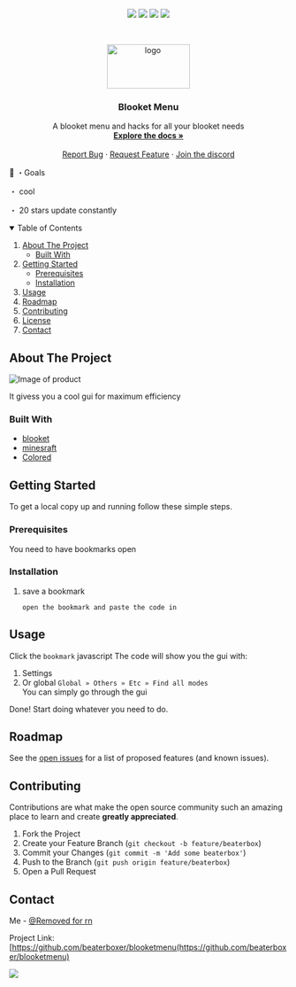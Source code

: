 <p align="center">
<img src=https://img.shields.io/github/stars/beaterbox/?style=for-the-badge&logo=appveyor&color=blue />
<img src=https://img.shields.io/github/forks/beaterboxer/blooketmenu?style=for-the-badge&logo=appveyor&color=blue />
<img src=https://img.shields.io/github/issues/beaterboxer/blooketmenu?style=for-the-badge&logo=appveyor&color=informational />
<img src=https://img.shields.io/github/issues-pr/beaterboxer/blooketmenu?style=for-the-badge&logo=appveyor&color=informational />
</p>
<br />
<p align="center">
  <a href="https://github.com/othneildrew/Best-README-Template">
    <img src="assets/logo.jpg" alt="logo" width="150" height="80">
  </a>
  
  <h3 align="center">Blooket Menu</h3>

  <p align="center">
    A blooket menu and hacks for all your blooket needs
    <br />
    <a href="https://github.com/beaterboxer/blooketmenu"><strong>Explore the docs »</strong></a>
    <br />
    <br />
    <a href="https://github.com/beaterboxer/blooketmenu/issues">Report Bug</a>
    ·
    <a href="https://github.com/beaterboxer/blooketmenu/issues">Request Feature</a>
      ·
    <a href="https://discord.gg/qybBqmkcnE">Join the discord</a>
  </p>
</p>
  🥅 ・Goals

・ cool

・ 20  stars update constantly
  
<details open="open">
  <summary>Table of Contents</summary>
  <ol>
    <li>
      <a href="#about-the-project">About The Project</a>
      <ul>
        <li><a href="#built-with">Built With</a></li>
      </ul>
    </li>
    <li>
      <a href="#getting-started">Getting Started</a>
      <ul>
        <li><a href="#prerequisites">Prerequisites</a></li>
        <li><a href="#installation">Installation</a></li>
      </ul>
    </li>
    <li><a href="#usage">Usage</a></li>
    <li><a href="#roadmap">Roadmap</a></li>
    <li><a href="#contributing">Contributing</a></li>
    <li><a href="#copyright">License</a></li>
    <li><a href="#contact">Contact</a></li>
  </ol>
</details>

## About The Project

<img src="assets/example.png" alt="Image of product">

It givess you a cool gui for maximum efficiency

### Built With

* [blooket](https://blooket.com)
* [minesraft](https://github.com/minesraft)
* [Colored](https://gitlab.com/dslackw/colored)

## Getting Started

To get a local copy up and running follow these simple steps.

### Prerequisites
You need to have bookmarks open

### Installation
1. save a bookmark
   ```
   open the bookmark and paste the code in
   ```

   

   
## Usage

Click the `bookmark` javascript
The code will show you the gui with:
1. Settings
2. Or global
   ```Global » Others » Etc » Find all modes```  
   You can simply go through the gui

Done! Start doing whatever you need to do.


## Roadmap

See the [open issues](https://github.com/beaterboxer/blooketmenu/issues) for a list of proposed features (and known issues).

## Contributing

Contributions are what make the open source community such an amazing place to learn and create **greatly appreciated**.

1. Fork the Project
2. Create your Feature Branch (`git checkout -b feature/beaterbox`)
3. Commit your Changes (`git commit -m 'Add some beaterbox'`)
4. Push to the Branch (`git push origin feature/beaterbox`)
5. Open a Pull Request


## Contact

Me - [@Removed for rn](https://www.discordapp.com) 

Project Link: [https://github.com/beaterboxer/blooketmenu(https://github.com/beaterboxer/blooketmenu)

<!-- Statistics -->  

<p>
<img src=https://komarev.com/ghpvc/?username=beaterbox />
</p>
